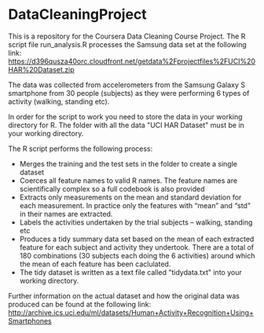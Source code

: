 # DataCleaningProject
This is a repository for the Coursera Data Cleaning Course Project. The R script file run_analysis.R processes the Samsung data set at the following link: https://d396qusza40orc.cloudfront.net/getdata%2Fprojectfiles%2FUCI%20HAR%20Dataset.zip

The data was collected from accelerometers from the Samsung Galaxy S smartphone from 30 people (subjects) as they were performing 6 types of activity (walking, standing etc).

In order for the script to work you need to store the data in your working directory for R. The folder with all the data "UCI HAR Dataset" must be in your working directory.

The R script performs the following process:
-	Merges the training and the test sets in the folder to create a single dataset
-	Coerces all feature names to valid R names. The feature names are scientifically complex so a full codebook is also provided
-	Extracts only measurements on the mean and standard deviation for each measurement. In practice only the features with “mean” and “std” in their names are extracted.
-	Labels the activities undertaken by the trial subjects – walking, standing etc
-	Produces a tidy summary data set based on the mean of each extracted feature for each subject and activity they undertook. There are a total of 180 combinations (30 subjects each doing the 6 activities) around which the mean of each feature has been caclulated.
-	The tidy dataset is written as a text file called "tidydata.txt" into your working directory.

Further information on the actual dataset and how the original data was produced can be found at the following link: http://archive.ics.uci.edu/ml/datasets/Human+Activity+Recognition+Using+Smartphones 

